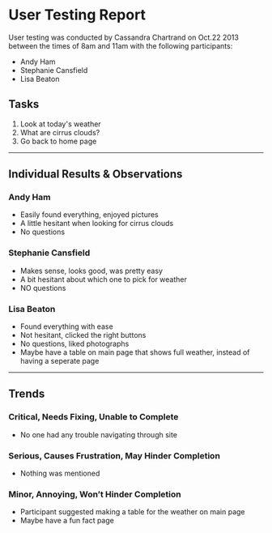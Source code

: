 # User Testing Report

User testing was conducted by Cassandra Chartrand on Oct.22 2013 between the times of 8am and 11am with the following participants:

- Andy Ham
- Stephanie Cansfield
- Lisa Beaton

## Tasks

1. Look at today's weather
2. What are cirrus clouds?
3. Go back to home page

---

## Individual Results & Observations

### Andy Ham

- Easily found everything, enjoyed pictures
- A little hesitant when looking for cirrus clouds
- No questions


### Stephanie Cansfield

- Makes sense, looks good, was pretty easy
- A bit hesitant about which one to pick for weather
- NO questions

### Lisa Beaton

- Found everything with ease
- Not hesitant, clicked the right buttons
- No questions, liked photographs
- Maybe have a table on main page that shows full weather, instead of having a seperate page

---

## Trends

### Critical, Needs Fixing, Unable to Complete

- No one had any trouble navigating through site

### Serious, Causes Frustration, May Hinder Completion

- Nothing was mentioned

### Minor, Annoying, Won’t Hinder Completion

- Participant suggested making a table for the weather on main page
- Maybe have a fun fact page